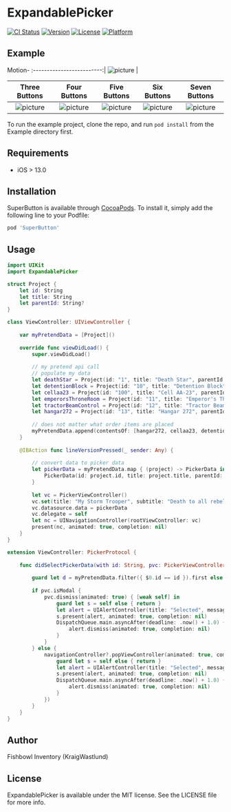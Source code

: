 # ExpandablePicker

[![CI Status](https://img.shields.io/travis/FishbowlInventory/ExpandablePicker.svg?style=flat)](https://travis-ci.org/FishbowlInventory/ExpandablePicker)
[![Version](https://img.shields.io/cocoapods/v/ExpandablePicker.svg?style=flat)](https://cocoapods.org/pods/ExpandablePicker)
[![License](https://img.shields.io/cocoapods/l/ExpandablePicker.svg?style=flat)](https://cocoapods.org/pods/ExpandablePicker)
[![Platform](https://img.shields.io/cocoapods/p/ExpandablePicker.svg?style=flat)](https://cocoapods.org/pods/ExpandablePicker)

## Example

Motion-
:-------------------------:|
![picture](https://raw.githubusercontent.com/FishbowlInventory/SuperButton/master/ReadmeResources/example_150_half.gif) |


Three Buttons | Four Buttons | Five Buttons | Six Buttons | Seven Buttons
:-------------------------:|:-------------------------:|:-------------------------:|:-------------------------:|:-------------------------:
![picture](https://raw.githubusercontent.com/FishbowlInventory/ExpandablePicker/master/ReadmeResources/3.png)  |  ![picture](https://raw.githubusercontent.com/FishbowlInventory/ExpandablePicker/master/ReadmeResources/4.png)  |  ![picture](https://raw.githubusercontent.com/FishbowlInventory/ExpandablePicker/master/ReadmeResources/5.png)  |  ![picture](https://raw.githubusercontent.com/FishbowlInventory/ExpandablePicker/master/ReadmeResources/6.png)  |  ![picture](https://raw.githubusercontent.com/FishbowlInventory/ExpandablePicker/master/ReadmeResources/7.png) 

To run the example project, clone the repo, and run `pod install` from the Example directory first.

## Requirements
- iOS > 13.0

## Installation

SuperButton is available through [CocoaPods](https://cocoapods.org). To install
it, simply add the following line to your Podfile:

```ruby
pod 'SuperButton'
```

## Usage
```swift
import UIKit
import ExpandablePicker

struct Project {
    let id: String
    let title: String
    let parentId: String?
}

class ViewController: UIViewController {
    
    var myPretendData = [Project]()
    
    override func viewDidLoad() {
        super.viewDidLoad()
        
        // my pretend api call
        // populate my data
        let deathStar = Project(id: "1", title: "Death Star", parentId: nil)
        let detentionBlock = Project(id: "10", title: "Detention Block", parentId: "1")
        let cellaa23 = Project(id: "100", title: "Cell AA-23", parentId: "10")
        let emperorsThroneRoom = Project(id: "11", title: "Emperor's Throne Room", parentId: "1")
        let tractorBeamControl = Project(id: "12", title: "Tractor Beam Control", parentId: "1")
        let hangar272 = Project(id: "13", title: "Hangar 272", parentId: "1")
        
        // does not matter what order items are placed
        myPretendData.append(contentsOf: [hangar272, cellaa23, detentionBlock, tractorBeamControl, deathStar, emperorsThroneRoom])
    }
    
    @IBAction func lineVersionPressed(_ sender: Any) {
        
        // convert data to picker data
        let pickerData = myPretendData.map { (project) -> PickerData in
            PickerData(id: project.id, title: project.title, parentId: project.parentId)
        }
        
        let vc = PickerViewController()
        vc.set(title: "My Storm Trooper", subtitle: "Death to all rebels")
        vc.datasource.data = pickerData
        vc.delegate = self
        let nc = UINavigationController(rootViewController: vc)
        present(nc, animated: true, completion: nil)
    }
}

extension ViewController: PickerProtocol {
    
    func didSelectPickerData(with id: String, pvc: PickerViewController) {
        
        guard let d = myPretendData.filter({ $0.id == id }).first else { return }
        
        if pvc.isModal {
            pvc.dismiss(animated: true) { [weak self] in
                guard let s = self else { return }
                let alert = UIAlertController(title: "Selected", message: "\(d.title) was selected.", preferredStyle: .alert)
                s.present(alert, animated: true, completion: nil)
                DispatchQueue.main.asyncAfter(deadline: .now() + 1.0) {
                    alert.dismiss(animated: true, completion: nil)
                }
            }
        } else {
            navigationController?.popViewController(animated: true, completion: { [weak self] in
                guard let s = self else { return }
                let alert = UIAlertController(title: "Selected", message: "\(d.title) was selected.", preferredStyle: .alert)
                s.present(alert, animated: true, completion: nil)
                DispatchQueue.main.asyncAfter(deadline: .now() + 1.0) {
                    alert.dismiss(animated: true, completion: nil)
                }
            })
        }
    }
}
```

## Author

Fishbowl Inventory (KraigWastlund)

## License

ExpandablePicker is available under the MIT license. See the LICENSE file for more info.
